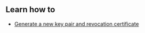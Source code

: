 ## Learn how to

 - [Generate a new key pair and revocation certificate](topics/tool-3-enigmail/1-new-key/3-1-learn.md)

